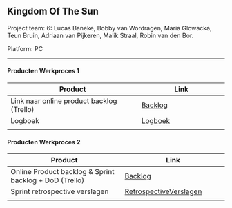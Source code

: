 ## Kingdom Of The Sun
Project team: 6: Lucas Baneke, Bobby van Wordragen, Maria Glowacka, Teun Bruin, Adriaan van Pijkeren, Malik Straal, Robin van den Bor.

Platform: PC

---
#### Producten Werkproces 1
| Product  | Link |
| ------ |  ------ |
| Link naar online product backlog (Trello) | [Backlog]
| Logboek                           | [Logboek]
|<img width=500/>|<img width=300/>|
   
#### Producten Werkproces 2
| Product  | Link |
| ------ |  ------ |
| Online Product backlog & Sprint backlog + DoD (Trello)    | [Backlog]
| Sprint retrospective verslagen                     | [RetrospectiveVerslagen]
|<img width=500/>|<img width=300/>|

   [Backlog]: <https://trello.com/b/1tFK2lKM/mythe>
   [Logboek]: <https://onedrive.live.com/view.aspx?resid=673EF4D842B3925E!860&ithint=file%2cxlsx&wdLOR=c20164778-469A-4893-BDAA-AD1D04A3FF0C&authkey=!ALABPiIgWp5mWw8>
   [GameDesignDoc]: <https://github.com/BerendWeij/agp_inlever_template/blob/master/producten/GameDesignDoc.pdf>
   [RetrospectiveVerslagen]: <https://github.com/BerendWeij/agp_inlever_template/blob/master/producten/RetrospectiveVerslagen.pdf>
   [ReviewVerslagen]: <https://github.com/BerendWeij/agp_inlever_template/blob/master/producten/ReviewVerslagen.pdf>
   [Prototype]: <https://www.mijnmytheprototype.nl>
   [Folder op teams]: <https://teams.microsoft.com/_#/school/files/General?threadId=19:f89eeb6ab3854a34bcb958baecc6ba4c@thread.tacv2&ctx=channel>
   [AssetPlanning]: <https://github.com/BerendWeij/agp_inlever_template/blob/master/producten/AssetPlanning.pdf>
   
